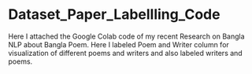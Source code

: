 # Dataset_Paper_Labellling_Code
Here I attached the Google Colab code of my recent Research on Bangla NLP about Bangla Poem. Here I labeled Poem and Writer column for visualization of different poems and writers and also labeled writers and poems.

